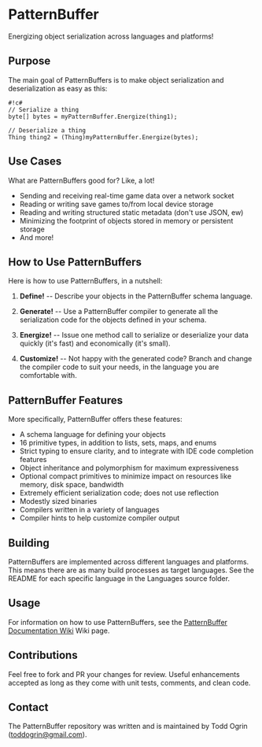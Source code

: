 # PatternBuffer #

Energizing object serialization across languages and platforms!

## Purpose ##

The main goal of PatternBuffers is to make object serialization and deserialization as easy as this:

```
#!c#
// Serialize a thing
byte[] bytes = myPatternBuffer.Energize(thing1);

// Deserialize a thing
Thing thing2 = (Thing)myPatternBuffer.Energize(bytes);

```

## Use Cases ##

What are PatternBuffers good for? Like, a lot!

* Sending and receiving real-time game data over a network socket
* Reading or writing save games to/from local device storage
* Reading and writing structured static metadata (don't use JSON, ew)
* Minimizing the footprint of objects stored in memory or persistent storage
* And more!

## How to Use PatternBuffers ##

Here is how to use PatternBuffers, in a nutshell:

1. **Define!** -- Describe your objects in the PatternBuffer schema language.

2. **Generate!** -- Use a PatternBuffer compiler to generate all the serialization code for the objects defined in your schema.

3. **Energize!** -- Issue one method call to serialize or deserialize your data quickly (it's fast) and economically (it's small).

4. **Customize!** -- Not happy with the generated code? Branch and change the compiler code to suit your needs, in the language you are comfortable with.

## PatternBuffer Features ##

More specifically, PatternBuffer offers these features:

* A schema language for defining your objects
* 16 primitive types, in addition to lists, sets, maps, and enums
* Strict typing to ensure clarity, and to integrate with IDE code completion features
* Object inheritance and polymorphism for maximum expressiveness
* Optional compact primitives to minimize impact on resources like memory, disk space, bandwidth
* Extremely efficient serialization code; does not use reflection
* Modestly sized binaries
* Compilers written in a variety of languages
* Compiler hints to help customize compiler output

## Building ##

PatternBuffers are implemented across different languages and platforms. This means there are as many build processes as target languages. See the README for each specific language in the Languages source folder.

## Usage ##

For information on how to use PatternBuffers, see the [PatternBuffer Documentation Wiki](https://github.com/toddogrin/PatternBuffer/wiki) Wiki page.

## Contributions ##

Feel free to fork and PR your changes for review. Useful enhancements accepted as long as they come with unit tests, comments, and clean code.

## Contact ##

The PatternBuffer repository was written and is maintained by Todd Ogrin (<toddogrin@gmail.com>).
